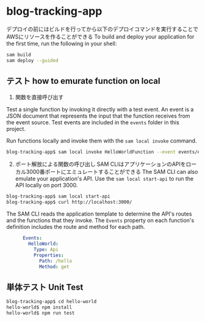 # blog-tracking-app

デプロイの前にはビルドを行ってから以下のデプロイコマンドを実行することでAWSにリソースを作ることができる
To build and deploy your application for the first time, run the following in your shell:

```bash
sam build
sam deploy --guided
```

## テスト how to emurate function on local

1. 関数を直接呼び出す

Test a single function by invoking it directly with a test event. An event is a JSON document that represents the input that the function receives from the event source. Test events are included in the `events` folder in this project.

Run functions locally and invoke them with the `sam local invoke` command.

```bash
blog-tracking-app$ sam local invoke HelloWorldFunction --event events/event.json
```

2. ポート解放による関数の呼び出し
SAM CLIはアプリケーションのAPIをローカル3000番ポートにエミュレートすることができる
The SAM CLI can also emulate your application's API. Use the `sam local start-api` to run the API locally on port 3000.

```bash
blog-tracking-app$ sam local start-api
blog-tracking-app$ curl http://localhost:3000/
```

The SAM CLI reads the application template to determine the API's routes and the functions that they invoke. The `Events` property on each function's definition includes the route and method for each path.

```yaml
      Events:
        HelloWorld:
          Type: Api
          Properties:
            Path: /hello
            Method: get
```

## 単体テスト Unit Test

```bash
blog-tracking-app$ cd hello-world
hello-world$ npm install
hello-world$ npm run test
```